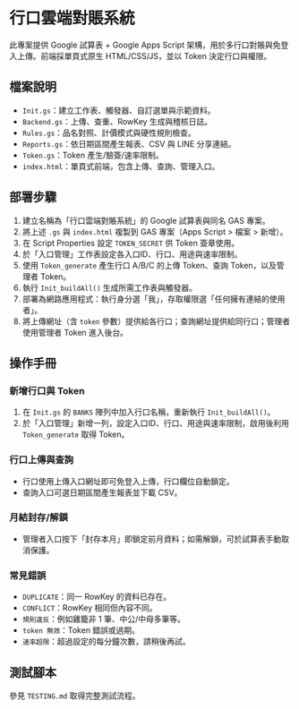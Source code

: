 # 行口雲端對賬系統

此專案提供 Google 試算表 + Google Apps Script 架構，用於多行口對賬與免登入上傳。前端採單頁式原生 HTML/CSS/JS，並以 Token 決定行口與權限。

## 檔案說明
- `Init.gs`：建立工作表、觸發器、自訂選單與示範資料。
- `Backend.gs`：上傳、查重、RowKey 生成與稽核日誌。
- `Rules.gs`：品名對照、計價模式與硬性規則檢查。
- `Reports.gs`：依日期區間產生報表、CSV 與 LINE 分享連結。
- `Token.gs`：Token 產生/驗簽/速率限制。
- `index.html`：單頁式前端，包含上傳、查詢、管理入口。

## 部署步驟
1. 建立名稱為「行口雲端對賬系統」的 Google 試算表與同名 GAS 專案。
2. 將上述 `.gs` 與 `index.html` 複製到 GAS 專案（Apps Script > 檔案 > 新增）。
3. 在 Script Properties 設定 `TOKEN_SECRET` 供 Token 簽章使用。
4. 於「入口管理」工作表設定各入口ID、行口、用途與速率限制。
5. 使用 `Token_generate` 產生行口 A/B/C 的上傳 Token、查詢 Token，以及管理者 Token。
6. 執行 `Init_buildAll()` 生成所需工作表與觸發器。
7. 部署為網路應用程式：執行身分選「我」，存取權限選「任何擁有連結的使用者」。
8. 將上傳網址（含 `token` 參數）提供給各行口；查詢網址提供給同行口；管理者使用管理者 Token 進入後台。

## 操作手冊
### 新增行口與 Token
1. 在 `Init.gs` 的 `BANKS` 陣列中加入行口名稱，重新執行 `Init_buildAll()`。
2. 於「入口管理」新增一列，設定入口ID、行口、用途與速率限制，啟用後利用 `Token_generate` 取得 Token。

### 行口上傳與查詢
- 行口使用上傳入口網址即可免登入上傳，行口欄位自動鎖定。
- 查詢入口可選日期區間產生報表並下載 CSV。

### 月結封存/解鎖
- 管理者入口按下「封存本月」即鎖定前月資料；如需解鎖，可於試算表手動取消保護。

### 常見錯誤
- `DUPLICATE`：同一 RowKey 的資料已存在。
- `CONFLICT`：RowKey 相同但內容不同。
- `規則違反`：例如雞籠非 1 筆、中公/中母多筆等。
- `token 無效`：Token 錯誤或過期。
- `速率超限`：超過設定的每分鐘次數，請稍後再試。

## 測試腳本
參見 `TESTING.md` 取得完整測試流程。
